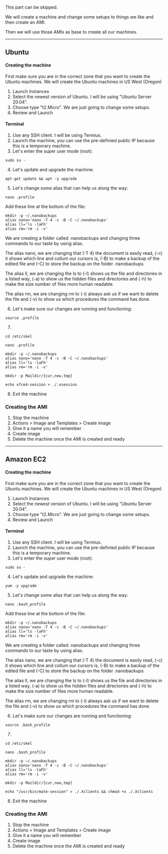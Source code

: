 This part can be skipped.

We will create a machine and change some setups to things we like and then create an AMI. 

Then we will use those AMIs as base to create all our machines.

---

## Ubuntu

#### Creating the machine

First make sure you are in the correct zone that you want to create the Ubuntu machines. We will create the Ubuntu machines in US West (Oregon)

1. Launch Instances
2. Select the newest version of Ubuntu. I will be using "Ubuntu Server 20.04".
3. Choose type "t2.Micro". We are just going to change some setups.
4. Review and Launch

#### Terminal
1. Use any SSH client. I will be using Termius.
2. Launch the machine, you can use the pre-definied public IP because this is a temporary machine.
3. Let's enter the super user mode (root):
```
sudo su -
```
4. Let's update and upgrade the machine:
```
apt-get update && apt -y upgrade
```
5. Let's change some alias that can help us along the way:
```
nano .profile
```
Add these line at the bottom of the file:
```
mkdir -p ~/.nanobackups
alias nano='nano -T 4 -c -B -C ~/.nanobackups'
alias ll='ls -laFh'
alias rm='rm -i -v'
```
We are creating a folder called .nanobackups and changing three commands to our taste by using alias.

The alias nano, we are changing that (-T 4) the document is easily read, (-c) it shows which line and collum our cursors is, (-B) to make a backup of the edited file and (-C) to store the backup on the folder .nanobackups

The alias ll, we are changing the ls to (-l) shows us the file and directories in a listed way, (-a) to show us the hidden files and directories and (-h) to make the size number of files more human readable.

The alias rm, we are changing rm to (-i) always ask us if we want to delete the file and (-v) to show us which procedures the command has done.

6. Let's make sure our changes are running and functioning:
```
source .profile
```

7.
```
cd /etc/skel
```
```
nano .profile
```
```
mkdir -p ~/.nanobackups
alias nano='nano -T 4 -c -B -C ~/.nanobackups'
alias ll='ls -laFh'
alias rm='rm -i -v'
```
```
mkdir -p Maildir/{cur,new,tmp}
```
```
echo xfce4-session > ./.xsession
```
8. Exit the machine

### Creating the AMI

1. Stop the machine
2. Actions > Image and Templates > Create image
3. Give it a name you will remember
4. Create image
5. Delete the machine once the AMI is created and ready

---

## Amazon EC2

#### Creating the machine

First make sure you are in the correct zone that you want to create the Ubuntu machines. We will create the Ubuntu machines in US West (Oregon)

1. Launch Instances
2. Select the newest version of Ubuntu. I will be using "Ubuntu Server 20.04".
3. Choose type "t2.Micro". We are just going to change some setups.
4. Review and Launch

#### Terminal
1. Use any SSH client. I will be using Termius.
2. Launch the machine, you can use the pre-definied public IP because this is a temporary machine.
3. Let's enter the super user mode (root):
```
sudo su -
```
4. Let's update and upgrade the machine:
```
yum -y upgrade
```
5. Let's change some alias that can help us along the way:
```
nano .bash_profile
```
Add these line at the bottom of the file:
```
mkdir -p ~/.nanobackups
alias nano='nano -T 4 -c -B -C ~/.nanobackups'
alias ll='ls -laFh'
alias rm='rm -i -v'
```
We are creating a folder called .nanobackups and changing three commands to our taste by using alias.

The alias nano, we are changing that (-T 4) the document is easily read, (-c) it shows which line and collum our cursors is, (-B) to make a backup of the edited file and (-C) to store the backup on the folder .nanobackups

The alias ll, we are changing the ls to (-l) shows us the file and directories in a listed way, (-a) to show us the hidden files and directories and (-h) to make the size number of files more human readable.

The alias rm, we are changing rm to (-i) always ask us if we want to delete the file and (-v) to show us which procedures the command has done.

6. Let's make sure our changes are running and functioning:
```
source .bash_profile
```

7.
```
cd /etc/skel
```
```
nano .bash_profile
```
```
mkdir -p ~/.nanobackups
alias nano='nano -T 4 -c -B -C ~/.nanobackups'
alias ll='ls -laFh'
alias rm='rm -i -v'
```
```
mkdir -p Maildir/{cur,new,tmp}
```
```
echo "/usr/bin/mate-session" > ./.Xclients && chmod +x ./.Xclients
```
8. Exit the machine

### Creating the AMI

1. Stop the machine
2. Actions > Image and Templates > Create image
3. Give it a name you will remember
4. Create image
5. Delete the machine once the AMI is created and ready
